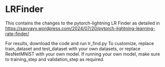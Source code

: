 # LRFinder
This contains the changes to the pytorch-lightning LR Finder as detailed in https://savvavy.wordpress.com/2024/07/20/pytorch-lightning-learning-rate-finder/

For results, download the code and run lr_find.py
To customize, replace train_dataset and test_dataset with your own datasets, or replace ResNetMNIST with your own model. If running your own model, make sure to training_step and validation_step as required.
